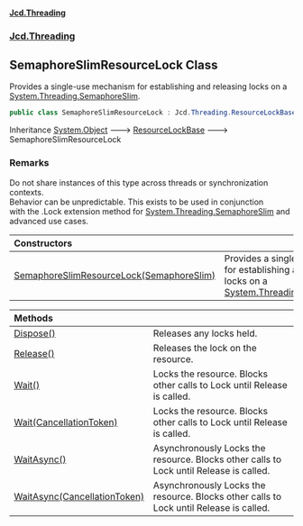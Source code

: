#### [Jcd.Threading](index.md 'index')
### [Jcd.Threading](Jcd.Threading.md 'Jcd.Threading')

## SemaphoreSlimResourceLock Class

Provides a single-use mechanism for establishing and releasing locks on a [System.Threading.SemaphoreSlim](https://docs.microsoft.com/en-us/dotnet/api/System.Threading.SemaphoreSlim 'System.Threading.SemaphoreSlim').

```csharp
public class SemaphoreSlimResourceLock : Jcd.Threading.ResourceLockBase
```

Inheritance [System.Object](https://docs.microsoft.com/en-us/dotnet/api/System.Object 'System.Object') &#129106; [ResourceLockBase](ResourceLockBase.md 'Jcd.Threading.ResourceLockBase') &#129106; SemaphoreSlimResourceLock

### Remarks
  
Do not share instances of this type across threads or synchronization contexts.  
Behavior can be unpredictable. This exists to be used in conjunction  
with the .Lock extension method for [System.Threading.SemaphoreSlim](https://docs.microsoft.com/en-us/dotnet/api/System.Threading.SemaphoreSlim 'System.Threading.SemaphoreSlim') and  
advanced use cases.

| Constructors | |
| :--- | :--- |
| [SemaphoreSlimResourceLock(SemaphoreSlim)](SemaphoreSlimResourceLock..ctor.IChqjw3fYT+2pNVk0peOGw.md 'Jcd.Threading.SemaphoreSlimResourceLock.SemaphoreSlimResourceLock(System.Threading.SemaphoreSlim)') | Provides a single-use mechanism for establishing and releasing locks on a [System.Threading.SemaphoreSlim](https://docs.microsoft.com/en-us/dotnet/api/System.Threading.SemaphoreSlim 'System.Threading.SemaphoreSlim'). |

| Methods | |
| :--- | :--- |
| [Dispose()](SemaphoreSlimResourceLock.Dispose().md 'Jcd.Threading.SemaphoreSlimResourceLock.Dispose()') | Releases any locks held. |
| [Release()](SemaphoreSlimResourceLock.Release().md 'Jcd.Threading.SemaphoreSlimResourceLock.Release()') | Releases the lock on the resource. |
| [Wait()](SemaphoreSlimResourceLock.Wait().md 'Jcd.Threading.SemaphoreSlimResourceLock.Wait()') | Locks the resource. Blocks other calls to Lock until Release is called. |
| [Wait(CancellationToken)](SemaphoreSlimResourceLock.Wait.JAeVK594xSGa0d3twTWh+w.md 'Jcd.Threading.SemaphoreSlimResourceLock.Wait(System.Threading.CancellationToken)') | Locks the resource. Blocks other calls to Lock until Release is called. |
| [WaitAsync()](SemaphoreSlimResourceLock.WaitAsync().md 'Jcd.Threading.SemaphoreSlimResourceLock.WaitAsync()') | Asynchronously Locks the resource. Blocks other calls to Lock until Release is called. |
| [WaitAsync(CancellationToken)](SemaphoreSlimResourceLock.WaitAsync.ZQaziGW4glLqHQbYoy3tzw.md 'Jcd.Threading.SemaphoreSlimResourceLock.WaitAsync(System.Threading.CancellationToken)') | Asynchronously Locks the resource. Blocks other calls to Lock until Release is called. |
